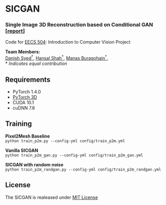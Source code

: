 # SICGAN  

### Single Image 3D Reconstruction based on Conditional GAN [[report](https://github.com/dysdsyd/SICGAN/blob/master/data/SICGAN.pdf)]


Code for [EECS 504](https://web.eecs.umich.edu/~ahowens/eecs504/w20/): Introduction to Computer Vision Project

**Team Members:**  
[Danish Syed<sup>*</sup>](https://github.com/dysdsyd), [Hansal Shah<sup>*</sup>](https://github.com/hansalshah),
[Manas Buragohain<sup>*</sup>](https://github.com/manasjyoti97),  \
\* _Indicates equal contribution_

## Requirements
- PyTorch 1.4.0
- [PyTorch 3D](https://github.com/facebookresearch/pytorch3d) 
- CUDA 10.1
- cuDNN 7.6

## Training

**Pixel2Mesh Baseline**  
`python train_p2m.py --config-yml config/train_p2m.yml`

**Vanilla SICGAN**  
`python train_p2m_gan.py --config-yml config/train_p2m_gan.yml`

**SICGAN with random noise**  
`python train_p2m_randgan.py --config-yml config/train_p2m_randgan.yml`

## License
The SICGAN is realeased under [MIT License](https://github.com/dysdsyd/SICGAN/blob/master/LICENSE)
